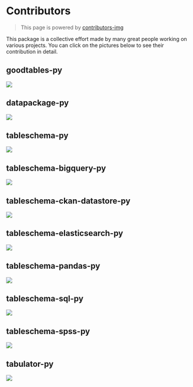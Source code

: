 # Contributors

> This page is powered by [contributors-img](https://contributors-img.web.app)

This package is a collective effort made by many great people working on various projects. You can click on the pictures below to see their contribution in detail.

## goodtables-py

<a href="https://github.com/frictionlessdata/goodtables-py/graphs/contributors">
  <img src="https://contributors-img.web.app/image?repo=frictionlessdata/goodtables-py" />
</a>

## datapackage-py

<a href="https://github.com/frictionlessdata/datapackage-py/graphs/contributors">
  <img src="https://contributors-img.web.app/image?repo=frictionlessdata/datapackage-py" />
</a>

## tableschema-py

<a href="https://github.com/frictionlessdata/tableschema-py/graphs/contributors">
  <img src="https://contributors-img.web.app/image?repo=frictionlessdata/tableschema-py" />
</a>

## tableschema-bigquery-py

<a href="https://github.com/frictionlessdata/tableschema-bigquery-py/graphs/contributors">
  <img src="https://contributors-img.web.app/image?repo=frictionlessdata/tableschema-bigquery-py" />
</a>

## tableschema-ckan-datastore-py

<a href="https://github.com/frictionlessdata/tableschema-ckan-datastore-py/graphs/contributors">
  <img src="https://contributors-img.web.app/image?repo=frictionlessdata/tableschema-ckan-datastore-py" />
</a>

## tableschema-elasticsearch-py

<a href="https://github.com/frictionlessdata/tableschema-elasticsearch-py/graphs/contributors">
  <img src="https://contributors-img.web.app/image?repo=frictionlessdata/tableschema-elasticsearch-py" />
</a>

## tableschema-pandas-py

<a href="https://github.com/frictionlessdata/tableschema-pandas-py/graphs/contributors">
  <img src="https://contributors-img.web.app/image?repo=frictionlessdata/tableschema-pandas-py" />
</a>

## tableschema-sql-py

<a href="https://github.com/frictionlessdata/tableschema-sql-py/graphs/contributors">
  <img src="https://contributors-img.web.app/image?repo=frictionlessdata/tableschema-sql-py" />
</a>

## tableschema-spss-py

<a href="https://github.com/frictionlessdata/tableschema-spss-py/graphs/contributors">
  <img src="https://contributors-img.web.app/image?repo=frictionlessdata/tableschema-spss-py" />
</a>

## tabulator-py

<a href="https://github.com/frictionlessdata/tabulator-py/graphs/contributors">
  <img src="https://contributors-img.web.app/image?repo=frictionlessdata/tabulator-py" />
</a>
